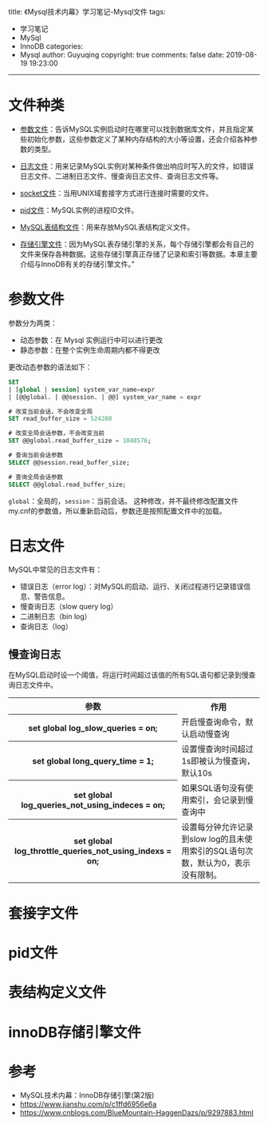 title: 《Mysql技术内幕》学习笔记-Mysql文件
tags:
  - 学习笔记
  - MySql
  - InnoDB
categories:
  - Mysql
author: Guyuqing
copyright: true
comments: false
date: 2019-08-19 19:23:00
---
# 文件种类

* [参数文件](#参数文件)：告诉MySQL实例启动时在哪里可以找到数据库文件，并且指定某些初始化参数，这些参数定义了某种内存结构的大小等设置，还会介绍各种参数的类型。

* [日志文件](#日志文件)：用来记录MySQL实例对某种条件做出响应时写入的文件，如错误日志文件、二进制日志文件、慢查询日志文件、查询日志文件等。

* [socket文件](#套接字文件)：当用UNIX域套接字方式进行连接时需要的文件。

* [pid文件](#pid文件)：MySQL实例的进程ID文件。

* [MySQL表结构文件](#表结构定义文件)：用来存放MySQL表结构定义文件。

* [存储引擎文件](#innoDB存储引擎文件)：因为MySQL表存储引擎的关系，每个存储引擎都会有自己的文件来保存各种数据。这些存储引擎真正存储了记录和索引等数据。本章主要介绍与InnoDB有关的存储引擎文件。”

# 参数文件
参数分为两类：
* 动态参数：在 Mysql 实例运行中可以进行更改
* 静态参数：在整个实例生命周期内都不得更改

更改动态参数的语法如下：
```sql
SET
| [global | session] system_var_name=expr
| [@@global. | @@session. | @@] system_var_name = expr

# 改变当前会话，不会改变全局
SET read_buffer_size = 524288

# 改变全局会话参数，不会改变当前
SET @@global.read_buffer_size = 1048576;

# 查询当前会话参数
SELECT @@session.read_buffer_size;

# 查询全局会话参数
SELECT @@global.read_buffer_size;

```
`​global`：全局的，`session`：当前会话。 
这种修改，并不最终修改配置文件my.cnf的参数值，所以重新启动后，参数还是按照配置文件中的加载。

# 日志文件
MySQL中常见的日志文件有：
* 错误日志（error log）：对MySQL的启动、运行、关闭过程进行记录错误信息、警告信息。
* 慢查询日志（slow query log）
* 二进制日志（bin log）
* 查询日志（log）

 ## 慢查询日志
 在MySQL启动时设一个阈值，将运行时间超过该值的所有SQL语句都记录到慢查询日志文件中。
 <table>
     <tr>
         <th colspan="2">参数</th>
         <th colspan="3">作用</th>
     </tr>
     <tr>
         <th colspan="2" style="text-align:center" >set global log_slow_queries = on;</th>
         <td colspan="3">开启慢查询命令，默认启动慢查询</td>
     </tr>
     <tr>
         <th colspan="2" style="text-align:center" >set global long_query_time = 1;</th>
         <td colspan="3">设置慢查询时间超过1s即被认为慢查询，默认10s</td>
     </tr>
     <tr>
         <th colspan="2" style="text-align:center" >set global log_queries_not_using_indeces = on;</th>
         <td colspan="3">如果SQL语句没有使用索引，会记录到慢查询中</td>
     </tr>
     <tr>
         <th colspan="2" style="text-align:center" >set global log_throttle_queries_not_using_indexs = on;</th>
         <td colspan="3">设置每分钟允许记录到slow log的且未使用索引的SQL语句次数，默认为0，表示没有限制。</td>
     </tr>
 </table> 

# 套接字文件

# pid文件

# 表结构定义文件

# innoDB存储引擎文件

# 参考
* MySQL技术内幕：InnoDB存储引擎(第2版)
* https://www.jianshu.com/p/c1ffd6956e6a
* https://www.cnblogs.com/BlueMountain-HaggenDazs/p/9297883.html